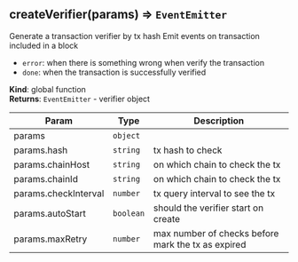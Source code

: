 
## createVerifier(params) ⇒ `EventEmitter`

Generate a transaction verifier by tx hash
Emit events on transaction included in a block

* `error`: when there is something wrong when verify the transaction
* `done`: when the transaction is successfully verified

**Kind**: global function  
**Returns**: `EventEmitter` - verifier object  

| Param                | Type      | Description                                        |
| -------------------- | --------- | -------------------------------------------------- |
| params               | `object`  |                                                    |
| params.hash          | `string`  | tx hash to check                                   |
| params.chainHost     | `string`  | on which chain to check the tx                     |
| params.chainId       | `string`  | on which chain to check the tx                     |
| params.checkInterval | `number`  | tx query interval to see the tx                    |
| params.autoStart     | `boolean` | should the verifier start on create                |
| params.maxRetry      | `number`  | max number of checks before mark the tx as expired |
